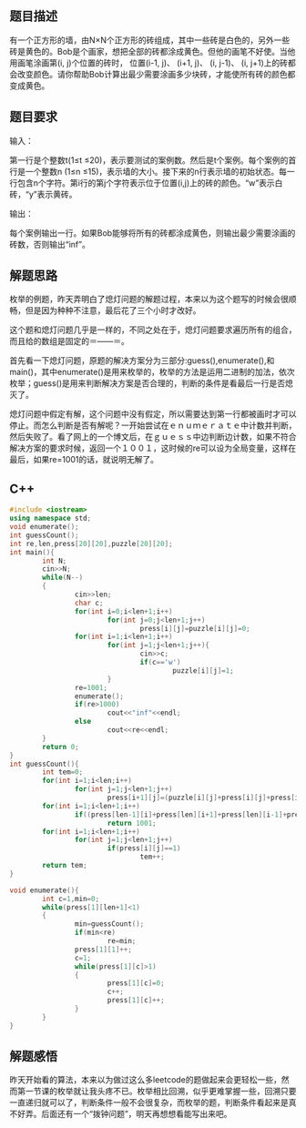 ## 题目描述
有一个正方形的墙，由N×N个正方形的砖组成，其中一些砖是白色的，另外一些砖是黄色的。Bob是个画家，想把全部的砖都涂成黄色。但他的画笔不好使。当他用画笔涂画第(i, j)个位置的砖时， 位置(i-1, j)、 (i+1, j)、 (i, j-1)、 (i, j+1)上的砖都会改变颜色。请你帮助Bob计算出最少需要涂画多少块砖，才能使所有砖的颜色都变成黄色。
## 题目要求
输入：

第一行是个整数t(1≤t ≤20)，表示要测试的案例数。然后是t个案例。每个案例的首行是一个整数n (1≤n ≤15)，表示墙的大小。接下来的n行表示墙的初始状态。每一行包含n个字符。第i行的第j个字符表示位于位置(i,j)上的砖的颜色。“w”表示白砖，“y”表示黄砖。

输出：

每个案例输出一行。如果Bob能够将所有的砖都涂成黄色，则输出最少需要涂画的砖数，否则输出“inf”。

## 解题思路
枚举的例题，昨天弄明白了熄灯问题的解题过程，本来以为这个题写的时候会很顺畅，但是因为种种不注意，最后花了三个小时才改好。

这个题和熄灯问题几乎是一样的，不同之处在于，熄灯问题要求遍历所有的组合，而且给的数组是固定的＝——＝。

首先看一下熄灯问题，原题的解决方案分为三部分:guess(),enumerate(),和main()，其中enumerate()是用来枚举的，枚举的方法是运用二进制的加法，依次枚举；guess()是用来判断解决方案是否合理的，判断的条件是看最后一行是否熄灭了。

熄灯问题中假定有解，这个问题中没有假定，所以需要达到第一行都被画时才可以停止。而怎么判断是否有解呢？一开始尝试在ｅｎｕｍｅｒａｔｅ中计数并判断，然后失败了。看了网上的一个博文后，在ｇｕｅｓｓ中边判断边计数，如果不符合解决方案的要求时候，返回一个１００１，这时候的re可以设为全局变量，这样在最后，如果re=1001的话，就说明无解了。

## C++
```cpp
#include <iostream>
using namespace std;
void enumerate();
int guessCount();
int re,len,press[20][20],puzzle[20][20];
int main(){
        int N;
        cin>>N;
        while(N--)
        {
                cin>>len;
                char c;
                for(int i=0;i<len+1;i++)
                        for(int j=0;j<len+1;j++)
                                press[i][j]=puzzle[i][j]=0;
                for(int i=1;i<len+1;i++)
                        for(int j=1;j<len+1;j++){
                                cin>>c;
                                if(c=='w')
                                        puzzle[i][j]=1;
                        }
                re=1001;
                enumerate();
                if(re>1000)
                        cout<<"inf"<<endl;
                else
                        cout<<re<<endl;
        }
        return 0;
}
int guessCount(){
        int tem=0;
        for(int i=1;i<len;i++)
                for(int j=1;j<len+1;j++)
                        press[i+1][j]=(puzzle[i][j]+press[i][j]+press[i-1][j]+press[i][j+1]+press[i][j-1])%2;
        for(int i=1;i<len+1;i++)
                if((press[len-1][i]+press[len][i+1]+press[len][i-1]+press[len][i])%2!=puzzle[len][i])
                        return 1001;
        for(int i=1;i<len+1;i++)
                for(int j=1;j<len+1;j++)
                        if(press[i][j]==1)
                                tem++;
        return tem;
}

void enumerate(){
        int c=1,min=0;
        while(press[1][len+1]<1)
        {
                min=guessCount();
                if(min<re)
                        re=min;
                press[1][1]++;
                c=1;
                while(press[1][c]>1)
                {
                        press[1][c]=0;
                        c++;
                        press[1][c]++;
                }
        }
}
```
## 解题感悟
昨天开始看的算法，本来以为做过这么多leetcode的题做起来会更轻松一些，然而第一节课的枚举就让我头疼不已。枚举相比回溯，似乎更难掌握一些，回溯只要一直递归就可以了，判断条件一般不会很复杂，而枚举的题，判断条件看起来是真不好弄。后面还有一个“拨钟问题”，明天再想想看能写出来吧。
